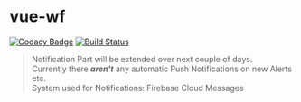 # vue-wf

[![Codacy Badge](https://api.codacy.com/project/badge/Grade/c99e092373364f12b9a105c671f1cbdd)](https://app.codacy.com/app/Bitti09/vue-wf?utm_source=github.com&utm_medium=referral&utm_content=Bitti09/vue-wf&utm_campaign=Badge_Grade_Dashboard)
[![Build Status](https://travis-ci.com/Bitti09/vue-wf.svg?branch=master)](https://travis-ci.com/Bitti09/vue-wf)

> Notification Part will be extended over next couple of days.  
> Currently there **_aren't_** any automatic Push Notifications on new Alerts etc.  
> System used for Notifications: Firebase Cloud Messages
